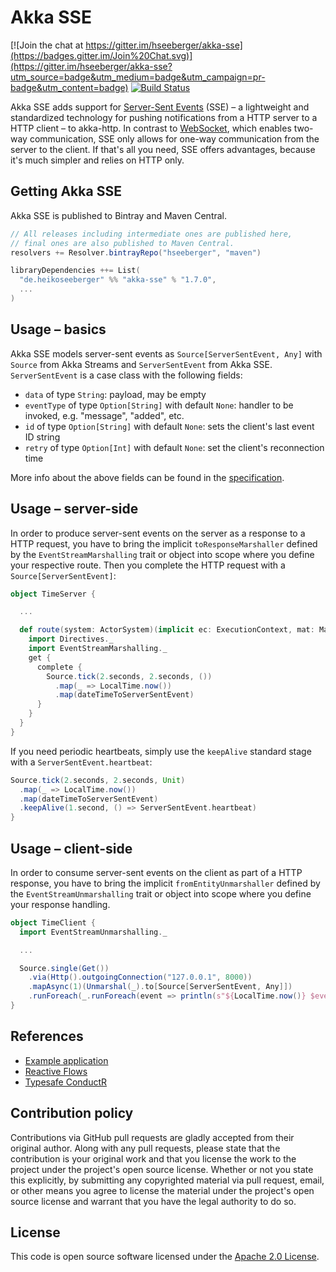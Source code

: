 # Akka SSE #

[![Join the chat at https://gitter.im/hseeberger/akka-sse](https://badges.gitter.im/Join%20Chat.svg)](https://gitter.im/hseeberger/akka-sse?utm_source=badge&utm_medium=badge&utm_campaign=pr-badge&utm_content=badge)
[![Build Status](https://travis-ci.org/hseeberger/akka-sse.svg?branch=master)](https://travis-ci.org/hseeberger/akka-sse)

Akka SSE adds support for [Server-Sent Events](http://www.w3.org/TR/eventsource) (SSE) – a lightweight and standardized
technology for pushing notifications from a HTTP server to a HTTP client – to akka-http. In contrast to
[WebSocket](http://tools.ietf.org/html/rfc6455), which enables two-way communication, SSE only allows for one-way
communication from the server to the client. If that's all you need, SSE offers advantages, because it's much simpler
and relies on HTTP only.

## Getting Akka SSE

Akka SSE is published to Bintray and Maven Central.

``` scala
// All releases including intermediate ones are published here,
// final ones are also published to Maven Central.
resolvers += Resolver.bintrayRepo("hseeberger", "maven")

libraryDependencies ++= List(
  "de.heikoseeberger" %% "akka-sse" % "1.7.0",
  ...
)
```

## Usage – basics

Akka SSE models server-sent events as `Source[ServerSentEvent, Any]` with `Source` from Akka Streams and
`ServerSentEvent` from Akka SSE. `ServerSentEvent` is a case class with the following fields:

- `data` of type `String`: payload, may be empty
- `eventType` of type `Option[String]` with default `None`: handler to be invoked, e.g. "message", "added", etc.
- `id` of type `Option[String]` with default `None`: sets the client's last event ID string
- `retry` of type `Option[Int]` with default `None`: set the client's reconnection time

More info about the above fields can be found in the  [specification](http://www.w3.org/TR/eventsource).

## Usage – server-side

In order to produce server-sent events on the server as a response to a HTTP request, you have to bring the implicit
`toResponseMarshaller` defined by the `EventStreamMarshalling` trait or object into scope where you define your
respective route. Then you complete the HTTP request with a `Source[ServerSentEvent]`:

``` scala
object TimeServer {

  ...

  def route(system: ActorSystem)(implicit ec: ExecutionContext, mat: Materializer) = {
    import Directives._
    import EventStreamMarshalling._
    get {
      complete {
        Source.tick(2.seconds, 2.seconds, ())
          .map(_ => LocalTime.now())
          .map(dateTimeToServerSentEvent)
      }
    }
  }
}
```

If you need periodic heartbeats, simply use the `keepAlive` standard stage with a `ServerSentEvent.heartbeat`:

``` scala
Source.tick(2.seconds, 2.seconds, Unit)
  .map(_ => LocalTime.now())
  .map(dateTimeToServerSentEvent)
  .keepAlive(1.second, () => ServerSentEvent.heartbeat)
}
```

## Usage – client-side

In order to consume server-sent events on the client as part of a HTTP response, you have to bring the implicit
`fromEntityUnmarshaller` defined by the `EventStreamUnmarshalling` trait or object into scope where you define your
response handling.

``` scala
object TimeClient {
  import EventStreamUnmarshalling._

  ...

  Source.single(Get())
    .via(Http().outgoingConnection("127.0.0.1", 8000))
    .mapAsync(1)(Unmarshal(_).to[Source[ServerSentEvent, Any]])
    .runForeach(_.runForeach(event => println(s"${LocalTime.now()} $event")))
}
```

## References

- [Example application](https://github.com/hseeberger/akka-sse/tree/master/akka-sse-example)
- [Reactive Flows](https://github.com/hseeberger/reactive-flows)
- [Typesafe ConductR](http://www.typesafe.com/products/conductr)

## Contribution policy ##

Contributions via GitHub pull requests are gladly accepted from their original author. Along with any pull requests, please state that the contribution is your original work and that you license the work to the project under the project's open source license. Whether or not you state this explicitly, by submitting any copyrighted material via pull request, email, or other means you agree to license the material under the project's open source license and warrant that you have the legal authority to do so.

## License ##

This code is open source software licensed under the [Apache 2.0 License]("http://www.apache.org/licenses/LICENSE-2.0.html").
